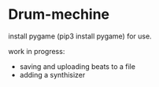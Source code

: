 # Drum-mechine 

install pygame (pip3 install pygame) for use.


work in progress:
 - saving and uploading beats to a file
 - adding a synthisizer 




